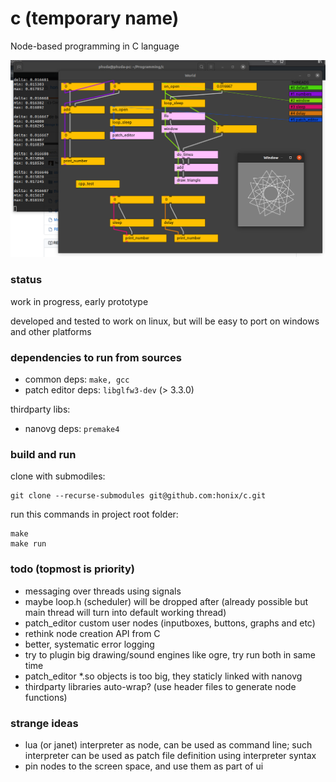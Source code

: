 # c (temporary name)
Node-based programming in C language

![](docs/Screenshot%20from%202020-06-06%2014-01-28.png)

### status
work in progress, early prototype

developed and tested to work on linux, but will be easy to port on windows and other platforms

### dependencies to run from sources

- common deps: ```make, gcc```
- patch editor deps: ```libglfw3-dev``` (> 3.3.0)

thirdparty libs:
- nanovg deps: ```premake4```

### build and run
clone with submodiles:
```
git clone --recurse-submodules git@github.com:honix/c.git
```
run this commands in project root folder:
```
make
make run
```

### todo (topmost is priority)
- messaging over threads using signals
- maybe loop.h (scheduler) will be dropped after (already possible but main thread will turn into default working thread)
- patch_editor custom user nodes (inputboxes, buttons, graphs and etc)
- rethink node creation API from C
- better, systematic error logging
- try to plugin big drawing/sound engines like ogre, try run both in same time
- patch_editor *.so objects is too big, they staticly linked with nanovg
- thirdparty libraries auto-wrap? (use header files to generate node functions)

### strange ideas
- lua (or janet) interpreter as node, can be used as command line; such interpreter can be used as patch file definition using interpreter syntax
- pin nodes to the screen space, and use them as part of ui
